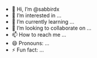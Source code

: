 - 👋 Hi, I’m @sabbirdx
- 👀 I’m interested in ...
- 🌱 I’m currently learning ...
- 💞️ I’m looking to collaborate on ...
- 📫 How to reach me ...
- 😄 Pronouns: ...
- ⚡ Fun fact: ...

<!---
sabbirdx/sabbirdx is a ✨ special ✨ repository because its `README.md` (this file) appears on your GitHub profile.
You can click the Preview link to take a look at your changes.
--->
